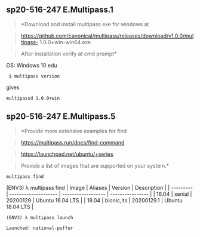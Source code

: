 ## sp20-516-247 E.Multipass.1

> *Download and install multipass exe for windows at 

> https://github.com/canonical/multipass/releases/download/v1.0.0/multipass- 1.0.0+win-win64.exe

> After installation verify at cmd prompt*

OS: Windows 10 edu

` $ multipass version`

gives

`multipassd 1.0.0+win`

## sp20-516-247 E.Multipass.5

> *Provide more extensive examples for find

> https://multipass.run/docs/find-command

> https://launchpad.net/ubuntu/+series

> Provide a list of images that are supported on your system.*

`multipass find`

(ENV3) λ multipass find
| Image     |         Aliases      |      Version       |    Description   |
| --------- | -------------------- | ------------------ | ---------------- |
| 16.04     |        xenial        |    20200129        | Ubuntu 16.04 LTS | 
| 18.04     |       bionic,lts     |   20200129.1       | Ubuntu 18.04 LTS | 



`(ENV3) λ multipass launch`

`Launched: national-puffer`





